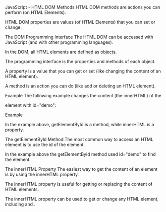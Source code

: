 JavaScript - HTML DOM Methods
HTML DOM methods are actions you can perform (on HTML Elements).

HTML DOM properties are values (of HTML Elements) that you can set or change.

The DOM Programming Interface
The HTML DOM can be accessed with JavaScript (and with other programming languages).

In the DOM, all HTML elements are defined as objects.

The programming interface is the properties and methods of each object.

A property is a value that you can get or set (like changing the content of an HTML element).

A method is an action you can do (like add or deleting an HTML element).

Example
The following example changes the content (the innerHTML) of the <p> element with id="demo":

Example
<html>
<body>

<p id="demo"></p>

<script>
document.getElementById("demo").innerHTML = "Hello World!";
</script>

</body>
</html>
In the example above, getElementById is a method, while innerHTML is a property.

The getElementById Method
The most common way to access an HTML element is to use the id of the element.

In the example above the getElementById method used id="demo" to find the element.

The innerHTML Property
The easiest way to get the content of an element is by using the innerHTML property.

The innerHTML property is useful for getting or replacing the content of HTML elements.

The innerHTML property can be used to get or change any HTML element, including <html> and <body>.
